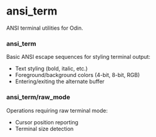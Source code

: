 # ansi_term

ANSI terminal utilities for Odin.

### ansi_term
Basic ANSI escape sequences for styling terminal output:
- Text styling (bold, italic, etc.)
- Foreground/background colors (4-bit, 8-bit, RGB)
- Entering/exiting the alternate buffer

### ansi_term/raw_mode
Operations requiring raw terminal mode:
- Cursor position reporting
- Terminal size detection 

